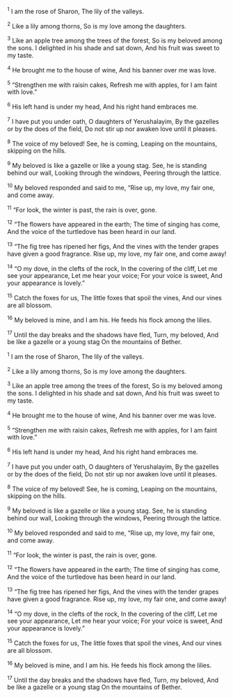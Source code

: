 <sup>1</sup> I am the rose of Sharon, The lily of the valleys.

<sup>2</sup> Like a lily among thorns, So is my love among the daughters.

<sup>3</sup> Like an apple tree among the trees of the forest, So is my beloved among the sons. I delighted in his shade and sat down, And his fruit was sweet to my taste.

<sup>4</sup> He brought me to the house of wine, And his banner over me was love.

<sup>5</sup> “Strengthen me with raisin cakes, Refresh me with apples, for I am faint with love.”

<sup>6</sup> His left hand is under my head, And his right hand embraces me.

<sup>7</sup> I have put you under oath, O daughters of Yerushalayim, By the gazelles or by the does of the field, Do not stir up nor awaken love until it pleases.

<sup>8</sup> The voice of my beloved! See, he is coming, Leaping on the mountains, skipping on the hills.

<sup>9</sup> My beloved is like a gazelle or like a young stag. See, he is standing behind our wall, Looking through the windows, Peering through the lattice.

<sup>10</sup> My beloved responded and said to me, “Rise up, my love, my fair one, and come away.

<sup>11</sup> “For look, the winter is past, the rain is over, gone.

<sup>12</sup> “The flowers have appeared in the earth; The time of singing has come, And the voice of the turtledove has been heard in our land.

<sup>13</sup> “The fig tree has ripened her figs, And the vines with the tender grapes have given a good fragrance. Rise up, my love, my fair one, and come away!

<sup>14</sup> “O my dove, in the clefts of the rock, In the covering of the cliff, Let me see your appearance, Let me hear your voice; For your voice is sweet, And your appearance is lovely.”

<sup>15</sup> Catch the foxes for us, The little foxes that spoil the vines, And our vines are all blossom.

<sup>16</sup> My beloved is mine, and I am his. He feeds his flock among the lilies.

<sup>17</sup> Until the day breaks and the shadows have fled, Turn, my beloved, And be like a gazelle or a young stag On the mountains of Bether.

<sup>1</sup> I am the rose of Sharon, The lily of the valleys.

<sup>2</sup> Like a lily among thorns, So is my love among the daughters.

<sup>3</sup> Like an apple tree among the trees of the forest, So is my beloved among the sons. I delighted in his shade and sat down, And his fruit was sweet to my taste.

<sup>4</sup> He brought me to the house of wine, And his banner over me was love.

<sup>5</sup> “Strengthen me with raisin cakes, Refresh me with apples, for I am faint with love.”

<sup>6</sup> His left hand is under my head, And his right hand embraces me.

<sup>7</sup> I have put you under oath, O daughters of Yerushalayim, By the gazelles or by the does of the field, Do not stir up nor awaken love until it pleases.

<sup>8</sup> The voice of my beloved! See, he is coming, Leaping on the mountains, skipping on the hills.

<sup>9</sup> My beloved is like a gazelle or like a young stag. See, he is standing behind our wall, Looking through the windows, Peering through the lattice.

<sup>10</sup> My beloved responded and said to me, “Rise up, my love, my fair one, and come away.

<sup>11</sup> “For look, the winter is past, the rain is over, gone.

<sup>12</sup> “The flowers have appeared in the earth; The time of singing has come, And the voice of the turtledove has been heard in our land.

<sup>13</sup> “The fig tree has ripened her figs, And the vines with the tender grapes have given a good fragrance. Rise up, my love, my fair one, and come away!

<sup>14</sup> “O my dove, in the clefts of the rock, In the covering of the cliff, Let me see your appearance, Let me hear your voice; For your voice is sweet, And your appearance is lovely.”

<sup>15</sup> Catch the foxes for us, The little foxes that spoil the vines, And our vines are all blossom.

<sup>16</sup> My beloved is mine, and I am his. He feeds his flock among the lilies.

<sup>17</sup> Until the day breaks and the shadows have fled, Turn, my beloved, And be like a gazelle or a young stag On the mountains of Bether.

